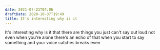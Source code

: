 ```yaml
---
date: 2021-07-21T04:06
draftDate: 2020-10-07T19:49
title: It's interesting why is it
---
```


It's interesting why is it
that there are things you
just can't say out loud
not even when you're alone
there's an echo of that
when you start to say something
and your voice catches
breaks even


